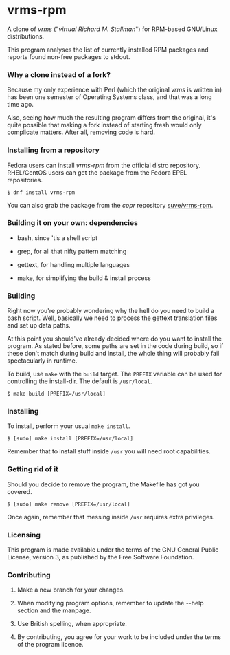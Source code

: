 # vrms-rpm

A clone of *vrms* ("*virtual Richard M. Stallman*") for
RPM-based GNU/Linux distributions.

This program analyses the list of currently installed RPM packages and reports
found non-free packages to stdout. 


### Why a clone instead of a fork?

Because my only experience with Perl (which the original *vrms* is written in)
has been one semester of Operating Systems class, and that was a long time ago.

Also, seeing how much the resulting program differs from the original, it's
quite possible that making a fork instead of starting fresh would only
complicate matters. After all, removing code is hard.


### Installing from a repository

Fedora users can install *vrms-rpm* from the official distro repository.
RHEL/CentOS users can get the package from the Fedora EPEL repositories.
```
$ dnf install vrms-rpm
```
You can also grab the package from the *copr* repository 
[suve/vrms-rpm](https://copr.fedorainfracloud.org/coprs/suve/vrms-rpm/).


### Building it on your own: dependencies

- bash, since 'tis a shell script

- grep, for all that nifty pattern matching

- gettext, for handling multiple languages

- make, for simplifying the build & install process


### Building

Right now you're probably wondering why the hell do you need to build a 
bash script. Well, basically we need to process the gettext translation
files and set up data paths.

At this point you should've already decided where do you want to install
the program. As stated before, some paths are set in the code during build,
so if these don't match during build and install, the whole thing will
probably fail spectacularly in runtime.

To build, use `make` with the `build` target. The `PREFIX` variable can be
used for controlling the install-dir. The default is `/usr/local`.
```
$ make build [PREFIX=/usr/local]
```


### Installing

To install, perform your usual `make install`.
```
$ [sudo] make install [PREFIX=/usr/local]
```
Remember that to install stuff inside `/usr` you will need root capabilities.


### Getting rid of it

Should you decide to remove the program, the Makefile has got you covered.
```
$ [sudo] make remove [PREFIX=/usr/local]
```
Once again, remember that messing inside `/usr` requires extra privileges.


### Licensing

This program is made available under the terms of the GNU
General Public License, version 3, as published by the
Free Software Foundation.


### Contributing

 1. Make a new branch for your changes.
 
 2. When modifying program options, remember to update the --help section
    and the manpage.
 
 3. Use British spelling, when appropriate.
 
 4. By contributing, you agree for your work to be included under
    the terms of the program licence.
